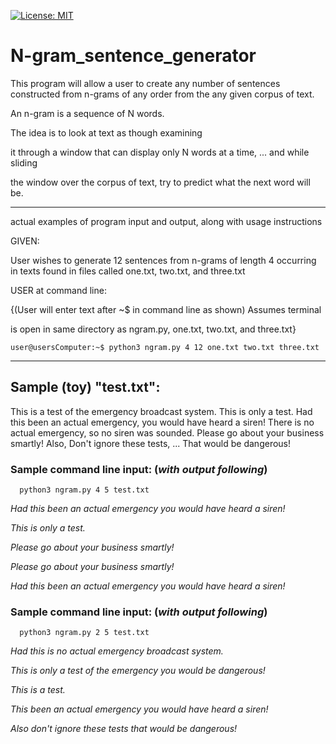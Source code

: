 [![License: MIT](https://img.shields.io/badge/License-MIT-yellow.svg)](https://opensource.org/licenses/MIT)
# N-gram_sentence_generator

This program will allow a user to create any number of sentences constructed from
n-grams of any order from the any given corpus of text.

An n-gram is a sequence of N words.  

The idea is to look at text as though examining

it through a window that can display only N words at a time, ... and while sliding

the window over the corpus of text, try to predict what the next word will be.

******************************************************

actual examples of program input and output, along with usage instructions

GIVEN:

User wishes to generate 12 sentences from n-grams of length 4 occurring in texts found in
files called one.txt, two.txt, and three.txt

USER at command line:

{(User will enter text after ~$ in command line as shown) Assumes terminal
     
is open in same directory as ngram.py, one.txt, two.txt, and three.txt}

    user@usersComputer:~$ python3 ngram.py 4 12 one.txt two.txt three.txt

******************************************************

## Sample (toy) "test.txt":

This is a test of the emergency broadcast system.  This is only a test.
Had this been an actual emergency, you would have heard a siren!
There is no actual emergency, so no siren was sounded.  Please go about your business smartly!
Also, Don't ignore these tests, ... That would be dangerous!

### Sample command line input: (*with output following*)

      python3 ngram.py 4 5 test.txt

*Had this been an actual emergency you would have heard a siren!*

*This is only a test.*

*Please go about your business smartly!*

*Please go about your business smartly!*

*Had this been an actual emergency you would have heard a siren!*

### Sample command line input: (*with output following*)

      python3 ngram.py 2 5 test.txt
      
*Had this is no actual emergency broadcast system.*

*This is only a test of the emergency you would be dangerous!*

*This is a test.*

*This been an actual emergency you would have heard a siren!*

*Also don't ignore these tests that would be dangerous!*

